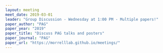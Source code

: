 ```yaml
---
layout: meeting
meet_date: 2019-03-01
leader: "Group Discussion - Wednesday at 1:00 PM - Multiple papers!"
paper_author: "PAG"
paper_year: "2019"
paper_title: "Discuss PAG talks and posters"
paper_journal: "PAG"
paper_url: "https://morrelllab.github.io/meetings/"
---
```


